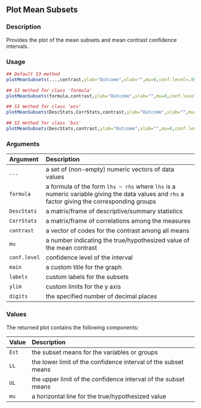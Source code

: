 ## Plot Mean Subsets

### Description

Provides the plot of the mean subsets and mean contrast confidence intervals.

### Usage

```r
## Default S3 method
plotMeanSubsets(...,contrast,ylab="Outcome",xlab="",mu=0,conf.level=.95,rope=NULL,values=TRUE,main=NULL,labels=NULL,ylim=NULL,digits=3)

## S3 method for class 'formula'
plotMeanSubsets(formula,contrast,ylab="Outcome",xlab="",mu=0,conf.level=.95,rope=NULL,values=TRUE,main=NULL,labels=NULL,ylim=NULL,digits=3)

## S3 method for class 'wss'
plotMeanSubsets(DescStats,CorrStats,contrast,ylab="Outcome",xlab="",mu=0,conf.level=.95,rope=NULL,values=TRUE,main=NULL,labels=NULL,ylim=NULL,digits=3)

## S3 method for class 'bss'
plotMeanSubsets(DescStats,contrast,ylab="Outcome",xlab="",mu=0,conf.level=.95,rope=NULL,values=TRUE,main=NULL,labels=NULL,ylim=NULL,digits=3)
```

### Arguments

Argument | Description
:-- | :--
```...``` | a set of (non-empty) numeric vectors of data values
```formula``` | a formula of the form `lhs ~ rhs` where `lhs` is a numeric variable giving the data values and `rhs` a factor giving the corresponding groups
```DescStats``` | a matrix/frame of descriptive/summary statistics
```CorrStats``` | a matrix/frame of correlations among the measures
```contrast``` | a vector of codes for the contrast among all means
```mu``` | a number indicating the true/hypothesized value of the mean contrast
```conf.level``` | confidence level of the interval
```main``` | a custom title for the graph
```labels``` | custom labels for the subsets
```ylim``` | custom limits for the y axis
```digits``` | the specified number of decimal places

### Values

The returned plot contains the following components:

Value | Description
:-- | :--
```Est``` | the subset means for the variables or groups
```LL``` | the lower limit of the confidence interval of the subset means
```UL``` | the upper limit of the confidence interval of the subset means
```mu``` | a horizontal line for the true/hypothesized value
